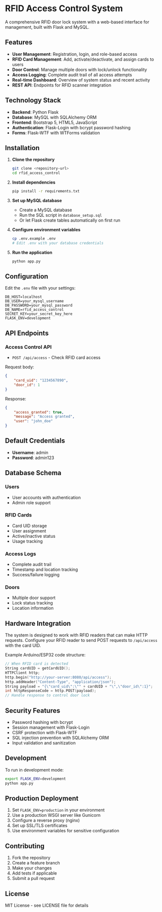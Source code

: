 # RFID Access Control System

A comprehensive RFID door lock system with a web-based interface for management, built with Flask and MySQL.

## Features

- **User Management**: Registration, login, and role-based access
- **RFID Card Management**: Add, activate/deactivate, and assign cards to users
- **Door Control**: Manage multiple doors with lock/unlock functionality
- **Access Logging**: Complete audit trail of all access attempts
- **Real-time Dashboard**: Overview of system status and recent activity
- **REST API**: Endpoints for RFID scanner integration

## Technology Stack

- **Backend**: Python Flask
- **Database**: MySQL with SQLAlchemy ORM
- **Frontend**: Bootstrap 5, HTML5, JavaScript
- **Authentication**: Flask-Login with bcrypt password hashing
- **Forms**: Flask-WTF with WTForms validation

## Installation

1. **Clone the repository**
   ```bash
   git clone <repository-url>
   cd rfid_access_control
   ```

2. **Install dependencies**
   ```bash
   pip install -r requirements.txt
   ```

3. **Set up MySQL database**
   - Create a MySQL database
   - Run the SQL script in `database_setup.sql`
   - Or let Flask create tables automatically on first run

4. **Configure environment variables**
   ```bash
   cp .env.example .env
   # Edit .env with your database credentials
   ```

5. **Run the application**
   ```bash
   python app.py
   ```

## Configuration

Edit the `.env` file with your settings:

```env
DB_HOST=localhost
DB_USER=your_mysql_username
DB_PASSWORD=your_mysql_password
DB_NAME=rfid_access_control
SECRET_KEY=your_secret_key_here
FLASK_ENV=development
```

## API Endpoints

### Access Control API
- `POST /api/access` - Check RFID card access

Request body:
```json
{
    "card_uid": "1234567890",
    "door_id": 1
}
```

Response:
```json
{
    "access_granted": true,
    "message": "Access granted",
    "user": "john_doe"
}
```

## Default Credentials

- **Username**: admin
- **Password**: admin123

## Database Schema

### Users
- User accounts with authentication
- Admin role support

### RFID Cards
- Card UID storage
- User assignment
- Active/inactive status
- Usage tracking

### Access Logs
- Complete audit trail
- Timestamp and location tracking
- Success/failure logging

### Doors
- Multiple door support
- Lock status tracking
- Location information

## Hardware Integration

The system is designed to work with RFID readers that can make HTTP requests. Configure your RFID reader to send POST requests to `/api/access` with the card UID.

Example Arduino/ESP32 code structure:
```cpp
// When RFID card is detected
String cardUID = getCardUID();
HTTPClient http;
http.begin("http://your-server:8080/api/access");
http.addHeader("Content-Type", "application/json");
String payload = "{\"card_uid\":\"" + cardUID + "\",\"door_id\":1}";
int httpResponseCode = http.POST(payload);
// Handle response to control door lock
```

## Security Features

- Password hashing with bcrypt
- Session management with Flask-Login
- CSRF protection with Flask-WTF
- SQL injection prevention with SQLAlchemy ORM
- Input validation and sanitization

## Development

To run in development mode:
```bash
export FLASK_ENV=development
python app.py
```

## Production Deployment

1. Set `FLASK_ENV=production` in your environment
2. Use a production WSGI server like Gunicorn
3. Configure a reverse proxy (nginx)
4. Set up SSL/TLS certificates
5. Use environment variables for sensitive configuration

## Contributing

1. Fork the repository
2. Create a feature branch
3. Make your changes
4. Add tests if applicable
5. Submit a pull request

## License

MIT License - see LICENSE file for details